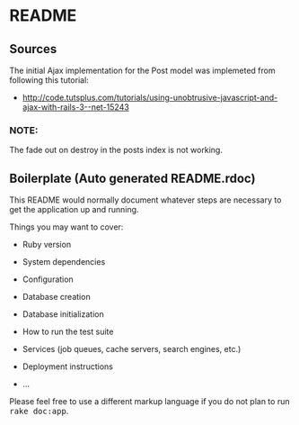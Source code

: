 README
======


Sources
-------

The initial Ajax implementation for the Post model was implemeted from following this tutorial:
* http://code.tutsplus.com/tutorials/using-unobtrusive-javascript-and-ajax-with-rails-3--net-15243

### NOTE:
The fade out on destroy in the posts index is not working.



Boilerplate (Auto generated README.rdoc)
----------------------------------------

This README would normally document whatever steps are necessary to get the
application up and running.

Things you may want to cover:

* Ruby version

* System dependencies

* Configuration

* Database creation

* Database initialization

* How to run the test suite

* Services (job queues, cache servers, search engines, etc.)

* Deployment instructions

* ...


Please feel free to use a different markup language if you do not plan to run
<tt>rake doc:app</tt>.
